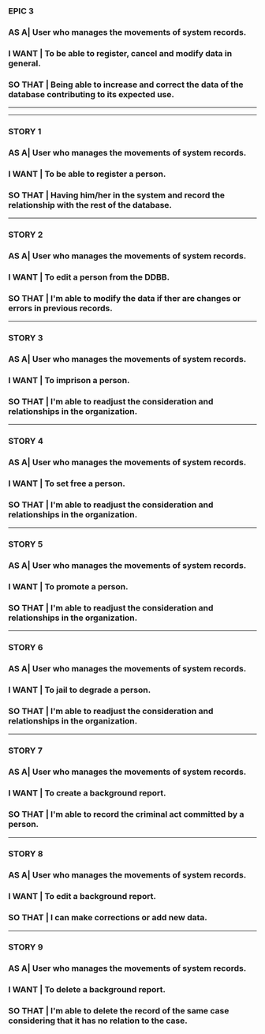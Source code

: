 ### **EPIC 3**

### **AS A**| User who manages the movements of system records.
 
### **I WANT** | To be able to register, cancel and modify data in general.

### **SO THAT** | Being able to increase and correct the data of the database contributing to its expected use.

   --------------------------------------------------------------------------------
   --------------------------------------------------------------------------------

### **STORY 1**

### **AS A**| User who manages the movements of system records.
 
### **I WANT** | To be able to register a person.

### **SO THAT** | Having him/her in the system and record the relationship with the rest of the database.
   --------------------------------------------------------------------------------

### **STORY 2**

### **AS A**| User who manages the movements of system records.
 
### **I WANT** | To edit a person from the DDBB.

### **SO THAT** | I'm able to modify the data if ther are changes or errors in previous records.
   --------------------------------------------------------------------------------

### **STORY 3**

### **AS A**| User who manages the movements of system records.
 
### **I WANT** | To imprison a person.

### **SO THAT** | I'm able to readjust the consideration and relationships in the organization.
   --------------------------------------------------------------------------------

### **STORY 4**

### **AS A**| User who manages the movements of system records.
 
### **I WANT** | To set free a person.

### **SO THAT** | I'm able to readjust the consideration and relationships in the organization.
   --------------------------------------------------------------------------------

### **STORY 5**

### **AS A**| User who manages the movements of system records.
 
### **I WANT** | To promote a person.

### **SO THAT** | I'm able to readjust the consideration and relationships in the organization.
   --------------------------------------------------------------------------------

### **STORY 6**

### **AS A**| User who manages the movements of system records.
 
### **I WANT** | To jail to degrade a person.

### **SO THAT** | I'm able to readjust the consideration and relationships in the organization.
   --------------------------------------------------------------------------------

### **STORY 7**

### **AS A**| User who manages the movements of system records.
 
### **I WANT** | To create a background report.

### **SO THAT** | I'm able to record the criminal act committed by a person.
   --------------------------------------------------------------------------------

### **STORY 8**

### **AS A**| User who manages the movements of system records.
 
### **I WANT** | To edit a background report.

### **SO THAT** | I can make corrections or add new data.
   --------------------------------------------------------------------------------

### **STORY 9**

### **AS A**| User who manages the movements of system records.
 
### **I WANT** | To delete a background report.

### **SO THAT** | I'm able to delete the record of the same case considering that it has no relation to the case.


